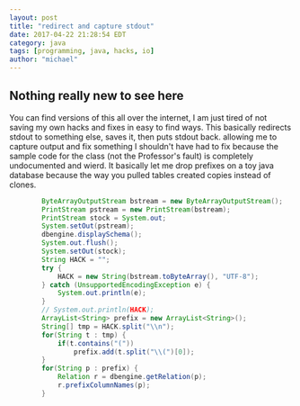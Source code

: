 ```yaml
---
layout: post
title: "redirect and capture stdout"
date: 2017-04-22 21:28:54 EDT
category: java
tags: [programming, java, hacks, io]
author: "michael"
---
```


## Nothing really new to see here

You can find versions of this all over the internet, I am just tired of not saving my own hacks and fixes in easy to find ways. This basically redirects stdout to something else, saves it, then puts stdout back. allowing me to capture output and fix something I shouldn't have had to fix because the sample code for the class (not the Professor's fault) is completely undocumented and wierd. It basically let me drop prefixes on a toy java database because the way you pulled tables created copies instead of clones.
```java
        ByteArrayOutputStream bstream = new ByteArrayOutputStream();
        PrintStream pstream = new PrintStream(bstream);
        PrintStream stock = System.out;
        System.setOut(pstream);
        dbengine.displaySchema();
        System.out.flush();
        System.setOut(stock);
        String HACK = "";
        try {
            HACK = new String(bstream.toByteArray(), "UTF-8");
        } catch (UnsupportedEncodingException e) {
            System.out.println(e);
        }
        // System.out.println(HACK);
        ArrayList<String> prefix = new ArrayList<String>();
        String[] tmp = HACK.split("\\n");
        for(String t : tmp) {
            if(t.contains("(")) 
                prefix.add(t.split("\\(")[0]);
        }
        for(String p : prefix) {
            Relation r = dbengine.getRelation(p);
            r.prefixColumnNames(p);
        }
```
